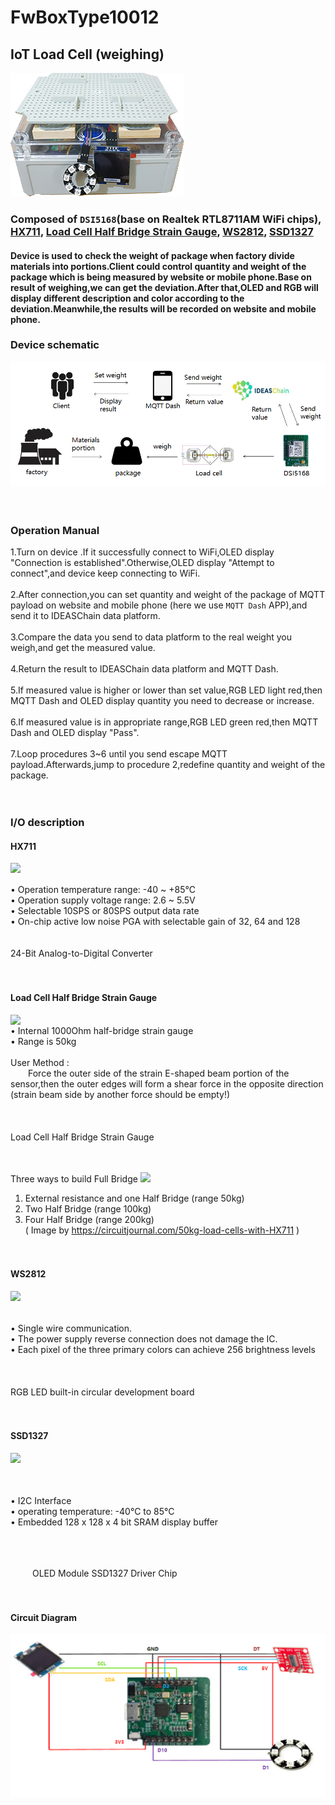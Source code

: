 FwBoxType10012
======
IoT Load Cell (weighing)
----
 ![image](https://github.com/twhikari/FW-images/blob/main/Weighing.jpg)
 <!--
<div align = center> <image src="https://github.com/twhikari/FW-images/blob/main/Weighing.jpg"></div>
`SHT2X`
 -->

### Composed of `DSI5168`(base on Realtek RTL8711AM WiFi chips), [HX711](https://github.com/twhikari/FwBoxType10012/edit/main/README.md#hx711 ), [Load Cell Half Bridge Strain Gauge](https://github.com/twhikari/FwBoxType10012/edit/main/README.md#load-cell-half-bridge-strain-gauge "link"), [WS2812](https://github.com/twhikari/FwBoxType10012/edit/main/README.md#WS2812 "link"), [SSD1327](https://github.com/twhikari/FwBoxType10012/edit/main/README.md#SSD1237"link")

#### Device is used to check the weight of package when factory divide materials into portions.Client could control quantity and weight of the package which is being measured by website or mobile phone.Base on result of weighing,we can get the deviation.After that,OLED and RGB will display different description and color according to the deviation.Meanwhile,the results will be recorded on website and mobile phone.

### Device schematic
![image](https://github.com/twhikari/FW-images/blob/main/Load%20cell%20desing%20schematic.png)
<br><br><br>

### Operation Manual
1.Turn on device .If it successfully connect to WiFi,OLED display "Connection is established".Otherwise,OLED display "Attempt to connect",and device keep connecting to WiFi.  <br><br>
2.After connection,you can set quantity and weight of the package of MQTT payload on website and mobile phone (here we use `MQTT Dash` APP),and send it to IDEASChain data platform.  <br><br>
3.Compare the data you send to data platform to the real weight you weigh,and get the measured value.  <br><br>
4.Return the result to IDEASChain data platform and MQTT Dash.  <br><br>
5.If measured value is higher or lower than set value,RGB LED light red,then MQTT Dash and OLED display quantity you need to decrease or increase.  <br><br>
6.If measured value is in appropriate range,RGB LED green red,then MQTT Dash and OLED display "Pass".  <br><br>
7.Loop procedures 3~6 until you send escape MQTT payload.Afterwards,jump to procedure 2,redefine quantity and weight of the package.
<br><br><br>

### I/O description

#### HX711 
<!--
![image](https://github.com/twhikari/FW-images/blob/main/HX711.png) 

-->

<image src="https://github.com/twhikari/FW-images/blob/main/HX711.png" align = left> 
<br><br> 
• Operation temperature range: -40 ~ +85℃  <br> 
• Operation supply voltage range: 2.6 ~ 5.5V  <br> 
• Selectable 10SPS or 80SPS output data rate  <br> 
• On-chip active low noise PGA with selectable gain of 32, 64 and 128  <br>  
<br> <br>
24-Bit Analog-to-Digital Converter
<br><br><br>
 
#### Load Cell Half Bridge Strain Gauge 

<image src="https://github.com/twhikari/FW-images/blob/main/Half_Bridge.png" align = left> 
<br> 
• Internal 1000Ohm half-bridge strain gauge <br> 
• Range is 50kg  <br> <br>  
User Method : <br>
&ensp;&ensp;&ensp;&ensp;Force the outer side of the strain E-shaped beam portion of the sensor,then the outer edges will form a shear force in the opposite direction (strain beam side by another force should be empty!)
<br><br><br><br>
Load Cell Half Bridge Strain Gauge
<br><br><br>
 
Three ways to build Full Bridge
<image src="https://github.com/twhikari/FW-images/blob/main/Full_Bridge.png">
1. External resistance and one Half Bridge (range 50kg)   
2. Two Half Bridge (range 100kg)  
3. Four Half Bridge (range 200kg)  
( Image by https://circuitjournal.com/50kg-load-cells-with-HX711 )
<br><br><br>
#### WS2812

<image src="https://github.com/twhikari/FW-images/blob/main/WS2812.png" align = left> 
<br><br><br>
• Single wire communication.  <br>  
• The power supply reverse connection does not damage the IC. <br> 
• Each pixel of the three primary colors can achieve 256 brightness levels <br> 
<br><br><br>
RGB LED built-in circular development board
<br><br><br>
 
#### SSD1327

<image src="https://github.com/twhikari/FW-images/blob/main/SSD1327.png" align = left> 
<br><br><br><br>
• I2C Interface <br> 
• operating temperature: -40°C to 85°C <br>
• Embedded 128 x 128 x 4 bit SRAM display buffer <br>

<br><br><br>
&ensp;&ensp;&ensp;&ensp;&ensp;OLED Module SSD1327 Driver Chip
<br><br><br>

#### Circuit Diagram
 ![image](https://github.com/twhikari/FW-images/blob/main/Circuit_Diagram.png)
